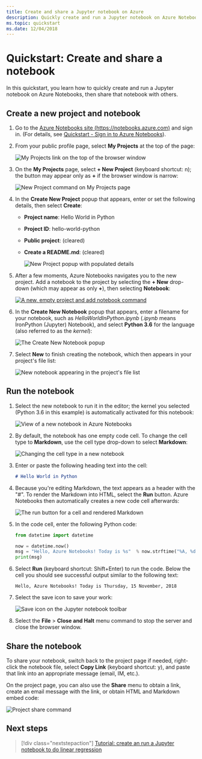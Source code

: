 ```yaml
---
title: Create and share a Jupyter notebook on Azure
description: Quickly create and run a Jupyter notebook on Azure Notebooks, then share that notebook with others.
ms.topic: quickstart
ms.date: 12/04/2018
---
```


# Quickstart: Create and share a notebook

In this quickstart, you learn how to quickly create and run a Jupyter notebook on Azure Notebooks, then share that notebook with others.

## Create a new project and notebook

1. Go to the [Azure Notebooks site (https://notebooks.azure.com)](https://notebooks.azure.com) and sign in. (For details, see [Quickstart - Sign in to Azure Notebooks](quickstart-sign-in-azure-notebooks.md)).

1. From your public profile page, select **My Projects** at the top of the page:

    ![My Projects link on the top of the browser window](media/quickstarts/my-projects-link.png)

1. On the **My Projects** page, select **+ New Project** (keyboard shortcut: n); the button may appear only as **+** if the browser window is narrow:

    ![New Project command on My Projects page](media/quickstarts/new-project-command.png)

1. In the **Create New Project** popup that appears, enter or set the following details, then select **Create**:

   - **Project name**: Hello World in Python
   - **Project ID**: hello-world-python
   - **Public project**: (cleared)
   - **Create a README.md**: (cleared)

     ![New Project popup with populated details](media/quickstarts/new-project-popup.png)

1. After a few moments, Azure Notebooks navigates you to the new project. Add a notebook to the project by selecting the **+ New** drop-down (which may appear as only **+**), then selecting **Notebook**:

    [![](media/quickstarts/empty-project-new-notebook-button.png "A new, empty project and add notebook command")](media/quickstarts/empty-project-new-notebook-button.png#lightbox)

1. In the **Create New Notebook** popup that appears, enter a filename for your notebook, such as *HelloWorldInPython.ipynb* (*.ipynb* means IronPython (Jupyter) Notebook), and select **Python 3.6** for the language (also referred to as the *kernel*):

    ![The Create New Notebook popup](media/quickstarts/new-notebook-popup.png)

1. Select **New** to finish creating the notebook, which then appears in your project's file list:

    ![New notebook appearing in the project's file list](media/quickstarts/new-notebook-created.png)

## Run the notebook

1. Select the new notebook to run it in the editor; the kernel you selected (Python 3.6 in this example) is automatically activated for this notebook:

    ![View of a new notebook in Azure Notebooks](media/quickstarts/create-notebook-first-open.png)

1. By default, the notebook has one empty code cell. To change the cell type to **Markdown**, use the cell type drop-down to select **Markdown**:

    ![Changing the cell type in a new notebook](media/quickstarts/create-notebook-cell-type.png)

1. Enter or paste the following heading text into the cell:

    ```markdown
    # Hello World in Python
    ```

1. Because you're editing Markdown, the text appears as a header with the "#". To render the Markdown into HTML, select the **Run** button. Azure Notebooks then automatically creates a new code cell afterwards:

    ![The run button for a cell and rendered Markdown](media/quickstarts/run-cell-markdown-render.png)

1. In the code cell, enter the following Python code:

    ```python
    from datetime import datetime

    now = datetime.now()
    msg = "Hello, Azure Notebooks! Today is %s"  % now.strftime("%A, %d %B, %Y")
    print(msg)
    ```

1. Select **Run** (keyboard shortcut: Shift+Enter) to run the code. Below the cell you should see successful output similar to the following text:

    ```output
    Hello, Azure Notebooks! Today is Thursday, 15 November, 2018
    ```

1. Select the save icon to save your work:

    ![Save icon on the Jupyter notebook toolbar](media/quickstarts/hello-results-save-icon.png)

1. Select the **File** > **Close and Halt** menu command to stop the server and close the browser window.

## Share the notebook

To share your notebook, switch back to the project page if needed, right-click the notebook file, select **Copy Link** (keyboard shortcut: y), and paste that link into an appropriate message (email, IM, etc.).

On the project page, you can also use the **Share** menu to obtain a link, create an email message with the link, or obtain HTML and Markdown embed code:

![Project share command](media/quickstarts/share-project-command.png)

## Next steps

> [!div class="nextstepaction"]
> [Tutorial: create an run a Jupyter notebook to do linear regression](tutorial-create-run-jupyter-notebook.md)
